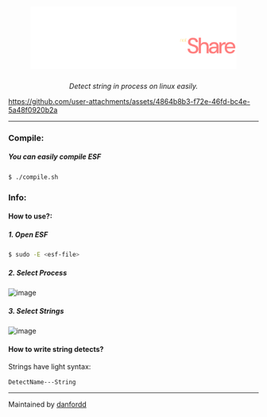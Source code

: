 <h1 align="center">
  <picture>
      <source height="125" media="(prefers-color-scheme: dark)" srcset="https://raw.githubusercontent.com/notscreenshare/assets/refs/heads/main/ESfinder.svg">
      <img height="125" alt="ESfinder" src="https://raw.githubusercontent.com/notscreenshare/assets/refs/heads/main/ESfinder.svg">
    </picture>
</h1>
<p align="center">
  <em>Detect string in process on linux easily.</em>
</p>

https://github.com/user-attachments/assets/4864b8b3-f72e-46fd-bc4e-5a48f0920b2a


---

### **Compile:**
##### You can easily compile ESF
```sh
$ ./compile.sh
```

### **Info:**
#### How to use?:
##### 1. Open ESF
```sh
$ sudo -E <esf-file>
```
##### 2. Select Process
![image](https://github.com/user-attachments/assets/a1df14d4-ef0f-4597-934f-8bb72370ba8f)

##### 3. Select Strings
![image](https://github.com/user-attachments/assets/d9012a72-0067-49b2-8f24-61892161e31a)

#### How to write string detects?
Strings have light syntax:
```
DetectName---String
```

---

Maintained by [danfordd](https://github.com/danfordd)
